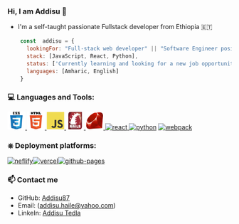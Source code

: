 
### Hi, I am Addisu 👋 
   - I'm a self-taught passionate Fullstack developer from Ethiopia 🇪🇹


```javascript
    const  addisu = {
      lookingFor: "Full-stack web developer" || "Software Engineer position",
      stack: [JavaScript, React, Python],
      status: ['Currently learning and looking for a new job opportunity],
      languages: [Amharic, English]
    }
```


### 💻 Languages and Tools: 
   
   <p align="left"> <a href="https://www.w3schools.com/css/" target="_blank"> <img src="https://raw.githubusercontent.com/devicons/devicon/master/icons/css3/css3-original-wordmark.svg" alt="css3" width="40" height="40"/> </a> <a href="https://www.w3.org/html/" target="_blank"> <img src="https://raw.githubusercontent.com/devicons/devicon/master/icons/html5/html5-original-wordmark.svg" alt="html5" width="40" height="40"/> </a> <a href="https://developer.mozilla.org/en-US/docs/Web/JavaScript" target="_blank"> <img src="https://raw.githubusercontent.com/devicons/devicon/master/icons/javascript/javascript-original.svg" alt="javascript" width="40" height="40"/> </a> <a href="https://rubyonrails.org" target="_blank"> <img src="https://raw.githubusercontent.com/devicons/devicon/master/icons/rails/rails-original-wordmark.svg" alt="rails" width="40" height="40"/> </a> <a href="https://www.ruby-lang.org/en/" target="_blank"> <img src="https://raw.githubusercontent.com/devicons/devicon/master/icons/ruby/ruby-original.svg" alt="ruby" width="40" height="40"/> </a>  </a> <a href="https://reactjs.org/" target="_blank"> <img src="https://cdn4.iconfinder.com/data/icons/logos-3/600/React.js_logo-512.png" alt="react" width="40" height="40"/> </a> <a href="https://www.python.org/" target="_blank"><img src="https://cdn.worldvectorlogo.com/logos/python-5.svg" alt="python" width="40" height="40"/></a> <a href="https://webpack.js.org/" target="_blank"><img src="https://raw.githubusercontent.com/webpack/media/master/logo/icon.png" alt="webpack" width="40" height="40"/></a></p>
   
### ⎈ Deployment platforms:
  <p><a href="https://www.netlify.com/" target="_blank"><img src="https://upload.wikimedia.org/wikipedia/commons/thumb/b/b8/Netlify_logo.svg/1200px-Netlify_logo.svg.png" alt="neflify" width="60" height="40"/></a><a href="https://vercel.com/" target="_blank"><img src="https://logovtor.com/wp-content/uploads/2020/10/vercel-inc-logo-vector.png" alt="vercel" width="60" height="40"/></a><a href="https://pages.github.com/" target="_blank"><img src="https://seeklogo.com/images/G/github-logo-7880D80B8D-seeklogo.com.png" alt="github-pages" width="40" height="40"/></a></p>

   
### 📫 Contact me 

- GitHub: [Addisu87](https://github.com/Addisu87)
- Email: (addisu.haile@yahoo.com)
- LinkeIn: [Addisu Tedla](https://www.linkedin.com/in/addisu-tedla-8b4a10143/)



